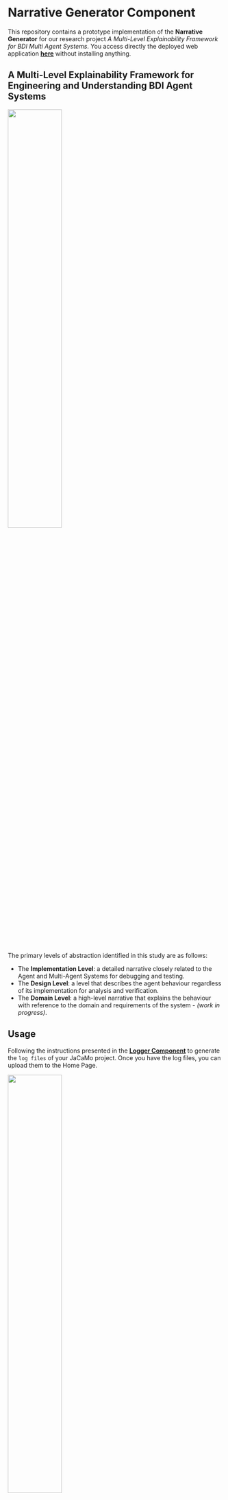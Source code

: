 # Narrative Generator Component

This repository contains a prototype implementation of the **Narrative Generator** for our research project _A Multi-Level Explainability Framework for BDI Multi Agent Systems_. You access directly the deployed web application **[here](https://yan-elena.github.io/agent-explanation/)** without installing anything.

## A Multi-Level Explainability Framework for Engineering and Understanding BDI Agent Systems

<img src="https://github.com/yan-elena/agent-logging/assets/78790594/054d9927-5c17-4694-9f7f-04e363161e1f" width=50%>

The primary levels of abstraction identified in this study are as follows:
- The **Implementation Level**: a detailed narrative closely related to the Agent and Multi-Agent Systems for debugging and testing.
- The **Design Level**: a level that describes the agent behaviour regardless of its implementation for analysis and verification.
- The **Domain Level**: a high-level narrative that explains the behaviour with reference to the domain and requirements of the system - *(work in progress)*.

## Usage

Following the instructions presented in the **[Logger Component](https://github.com/yan-elena/agent-logging)** to generate the `log files` of your JaCaMo project.
Once you have the log files, you can upload them to the Home Page.

<img src="https://github.com/yan-elena/agent-explanation/assets/78790594/2f3ba3c4-bd31-41ea-bd5f-ff588ee9824f" width=50%>

At this point, you can navigate through the generated narratives at multiple levels for each agent in the system.

<img src="https://github.com/yan-elena/agent-explanation/assets/78790594/ddfd0ca2-1475-4119-8c1a-c7ce318e5ed4" width=50%>

## Examples
You can also use the example log files in the `/examples` folder to visualize the result and try the multi-level explanation.
